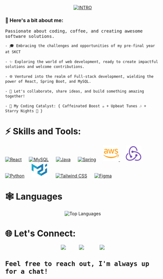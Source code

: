 <div align="center">

[![INTRO](https://readme-typing-svg.herokuapp.com?font=Permanent+Marker&size=18&pause=1000&color=FF6347&random=false&width=550&lines=Hi+There!++++I+am+Kabilan%2C+the+Developer👋)](https://yourwebsite.com)

</div>


<h3>🚀 Here's a bit about me:</h3>
<p>
  <samp>Passionate about coding, coffee, and creating awesome software solutions.</samp>


    - 🎓 Embracing the challenges and opportunities of my pre-final year at SKCT
    
    - ✨ Exploring the world of web development, ready to create impactful solutions and welcome contributions.
    
    - 🌐 Ventured into the realm of Full-stack development, wielding the power of React, Spring Boot, and MySQL.
    
    - 🤝 Let's collaborate, share ideas, and build something amazing together!
    
    - 🚀 My Coding Catalyst: { Caffeinated Boost ☕ + Upbeat Tunes 🎶 + Starry Nights 🌌 }
    
</p>
  
# ⚡ Skills and Tools:
<div>  
  <a href="https://reactjs.org/" target="_blank"><img src="https://profilinator.rishav.dev/skills-assets/react-original-wordmark.svg" alt="React" height="50"></a> &nbsp;&nbsp;&nbsp;&nbsp;
  <a href="https://www.mysql.com/" target="_blank"><img src="https://profilinator.rishav.dev/skills-assets/mysql-original-wordmark.svg" alt="MySQL" height="50"></a> &nbsp;&nbsp;&nbsp;&nbsp;
  <a href="https://www.java.com/" target="_blank"><img src="https://profilinator.rishav.dev/skills-assets/java-original-wordmark.svg" alt="Java" height="50"></a>
  &nbsp;&nbsp;&nbsp;&nbsp;
  <a href="https://docs.spring.io/spring-framework/docs/3.0.x/reference/expressions.html#:~:text=The%20Spring%20Expression%20Language%20(SpEL,and%20basic%20string%20templating%20functionality." target="_blank"><img src="https://profilinator.rishav.dev/skills-assets/springio-icon.svg" alt="Spring" height="50"></a> &nbsp;&nbsp;&nbsp;&nbsp;
   <a href=""><img src="https://github.com/devicons/devicon/blob/master/icons/amazonwebservices/amazonwebservices-plain-wordmark.svg" title="AWS" alt="AWS" width="50" height="50"/> </a>&nbsp;&nbsp;&nbsp;&nbsp;
    <a href=""><img src="https://github.com/devicons/devicon/blob/master/icons/redux/redux-original.svg" title="Redux" alt="Redux " width="50" height="50"/></a>&nbsp;&nbsp;&nbsp;&nbsp;
  <a href="https://www.python.org/" target="_blank"><img src="https://profilinator.rishav.dev/skills-assets/python-original.svg" alt="Python" height="50"></a> &nbsp;&nbsp;&nbsp;&nbsp;
    <a href=""><img src="https://github.com/devicons/devicon/blob/master/icons/materialui/materialui-original.svg" title="Material UI" alt="Material UI"  height="50"/></a> &nbsp; &nbsp;&nbsp;&nbsp;
  <a href="https://tailwindcss.com/" target="_blank"><img src="https://skillicons.dev/icons?i=tailwind & theme=light" alt="Tailwind CSS" height="50"></a> &nbsp;&nbsp;&nbsp;&nbsp;
  <a href="https://figma.com/" target="_blank"><img src="https://skillicons.dev/icons?i=figma & theme=light" alt="Figma" height="50"></a> &nbsp;
</div>

# 🕸️ Languages

<p align="center">
  <img src="https://github-readme-stats.vercel.app/api/top-langs/?username=Kabilanvel22&layout=compact&theme=dracula&hide_border=true" alt="Top Languages">
</p>

# 🌐 Let's Connect:
<p align="center">
  <a href="https://www.linkedin.com/in/kabilan-v-70522a251/" target="_blank"><img src="https://img.shields.io/badge/LinkedIn-Connect-blue"></a>&nbsp;&nbsp;&nbsp;&nbsp;&nbsp;&nbsp;&nbsp;&nbsp;&nbsp;&nbsp;
  <a href="Your Website" target="_blank"><img src="https://img.shields.io/badge/Website-Visit-red"></a>&nbsp;&nbsp;&nbsp;&nbsp;&nbsp;&nbsp;&nbsp;&nbsp;&nbsp;&nbsp;&nbsp;&nbsp;
  <a href="mailto:kabilan220823@gmail.com"><img src="https://img.shields.io/badge/Email-Contact-green"></a>
</p>

<h2>
  <samp>Feel free to reach out, I'm always up for a chat!</samp>
</h2>

